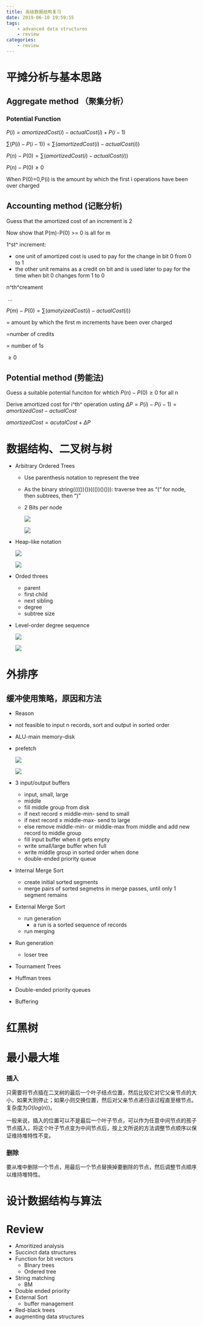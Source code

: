 ```yaml
---
title: 高级数据结构复习
date: 2019-06-10 19:59:55
tags:
	- advanced data structures
	- review
categories:
	- review
---
```


# 平摊分析与基本思路

## Aggregate method （聚集分析）

### Potential Function

$P(i)=amortizedCost(i)-actualCost(i)+P(i-1)$

$\sum(P(i)-P(i-1))=\sum(amortizedCost(i)-actualCost(i))$

$P(n)-P(0)=\sum(amortizedCost(i)-actualCost(i))$

$P(n)-P(0)\geq 0$

When P(0)=0,P(i) is the amount by which the first i operations have been over charged

## Accounting method (记账分析)

Guess that the amortized cost of an increment is 2

Now show that P(m)-P(0) >= 0 is all for m 

1^st^ increment:

* one unit of amortized cost is used to pay for the change in bit 0 from 0 to 1
* the other unit remains as a credit on bit and is used later to pay for the time when bit 0 changes form 1 to 0

n^th^creament

​	…

$P(m)-P(0)=\sum(amotyizedCost(i)-actualCost(i))$

= amount by which the first m increments have been over charged

=number of credits

= number of 1s

$\geq 0$

## Potential method (势能法)

Guess a suitable potential funciton for whtich $P(n)-P(0) \geq 0$ for all n 

Derive amortized cost for i^th^ operation usting $\Delta P = P(i)-P(i-1)=amortizedCost  - actualCost$

$amortizedCost  = acutalCost + \Delta P$

# 数据结构、二叉树与树

* Arbitrary Ordered Trees

  *  Use parenthesis notation to represent the tree

  *  As the binary string(((())())((())()())): traverse tree as “(“ for node, then subtrees, then “)” 

  * 2 Bits per node

    ![](AdvancedDataStructures/1560223707919.png)

    ![](Review/AdvancedDataStructures/1560223707919.png)

* Heap-like notation

  ![](Review/AdvancedDataStructures/1560224612865.png)

  ![](AdvancedDataStructures/1560224612865.png)

* Orded threes

  * parent
  * first child
  * next sibling
  * degree
  * subtree size

* Level-order degree sequence

  ![](AdvancedDataStructures/1560226038273.png)

  ![](Review/AdvancedDataStructures/1560226038273.png)

# 外排序

## 缓冲使用策略，原因和方法

*   Reason
    
*   not feasible to input n records, sort and output in sorted order
    
*   ALU-main memory-disk

*   prefetch

    ![](Review/AdvancedDataStructures/1560237147382.png)

    ![](AdvancedDataStructures/1560237147382.png)

* 3 input/output buffers
  * input, small, large
  * middle
  * fill middle group from disk
  * if next record $\leq$ middle-min- send to small
  * if next record $\geq$ middle-max- send to large
  * else remove middle-min- or middle-max from middle and add new record to middle group
  *  fill input buffer when it gets empty 
  * write small/large buffer when full        
  * write middle group in sorted order when done
  * double-ended priority queue
  
* Internal Merge Sort
  * create initial sorted segments   
  * merge pairs of sorted segmetns in merge passes, until only 1 segment remains
  
* External Merge Sort
  * run generation
    *  a run is a sorted sequence of records
  * run merging
  
* Run generation

  *   loser tree																																																																																																																								


*   Tournament Trees
*   Huffman trees
*   Double-ended priority queues
*   Buffering

# 红黑树

# 最小最大堆

### 插入

只需要将节点插在二叉树的最后一个叶子结点位置，然后比较它对它父亲节点的大小，如果大则停止；如果小则交换位置，然后对父亲节点递归该过程直至根节点。复杂度为$O(log(n))$。

一般来说，插入的位置可以不是最后一个叶子节点，可以作为任意中间节点的孩子节点插入，将这个叶子节点变为中间节点后，按上文所说的方法调整节点顺序以保证维持堆特性不变。     

### 删除

要从堆中删除一个节点，用最后一个节点替换掉要删除的节点，然后调整节点顺序以维持堆特性。

# 设计数据结构与算法

# Review

-   Amoritized analysis
-   Succinct data structures
-   Function for bit vectors
    -   BInary trees
    -   Ordered tree
-   String matching
    -   BM
-   Double ended priority
-   External Sort
    -   buffer management
-   Red-black trees
-   augmenting data structures